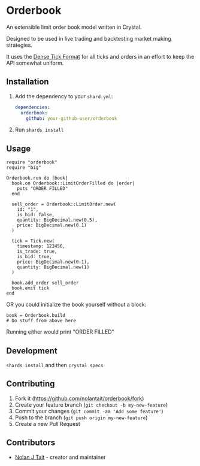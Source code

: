 # Orderbook

An extensible limit order book model written in Crystal.

Designed to be used in live trading and backtesting market making strategies.

It uses the
[Dense Tick Format](https://rickyhan.com/jekyll/update/2017/10/28/how-to-handle-order-book-data.html)
for all ticks and orders in an effort to keep the API somewhat uniform.

## Installation

1. Add the dependency to your `shard.yml`:

   ```yaml
   dependencies:
     orderbook:
       github: your-github-user/orderbook
   ```

2. Run `shards install`

## Usage

```crystal
require "orderbook"
require "big"

Orderbook.run do |book|
  book.on Orderbook::LimitOrderFilled do |order|
    puts "ORDER FILLED"
  end

  sell_order = Orderbook::LimitOrder.new(
    id: "1",
    is_bid: false,
    quantity: BigDecimal.new(0.5),
    price: BigDecimal.new(0.1)
  )

  tick = Tick.new(
    timestamp: 123456,
    is_trade: true,
    is_bid: true,
    price: BigDecimal.new(0.1),
    quantity: BigDecimal.new(1)
  )

  book.add_order sell_order
  book.emit tick
end
```

OR you could initialize the book yourself without a block:

```crystal
book = Orderbook.build
# Do stuff from above here
```

Running either would print "ORDER FILLED"

## Development

`shards install` and then `crystal specs`

## Contributing

1. Fork it (<https://github.com/nolantait/orderbook/fork>)
2. Create your feature branch (`git checkout -b my-new-feature`)
3. Commit your changes (`git commit -am 'Add some feature'`)
4. Push to the branch (`git push origin my-new-feature`)
5. Create a new Pull Request

## Contributors

- [Nolan J Tait](https://github.com/nolantait) - creator and maintainer
